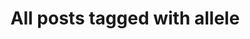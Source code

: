 ---
layout: tag
title: "All posts tagged with allele"
permalink: /weblog/tags/allele/
taxonomy: allele
---